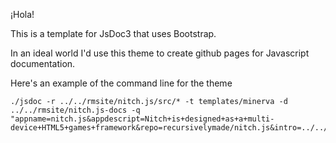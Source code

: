 ¡Hola!

This is a template for JsDoc3 that uses Bootstrap.

In an ideal world I'd use this theme to create github pages for Javascript documentation.


Here's an example of the command line for the theme
```
./jsdoc -r ../../rmsite/nitch.js/src/* -t templates/minerva -d ../../rmsite/nitch.js-docs -q "appname=nitch.js&appdescript=Nitch+is+designed+as+a+multi-device+HTML5+games+framework&repo=recursivelymade/nitch.js&intro=../../../../../rmsite/nitch.js/docs/readme.html"
```